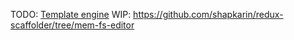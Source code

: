 TODO: [Template engine](https://github.com/shapkarin/redux-scaffolder/issues/1)
WIP: https://github.com/shapkarin/redux-scaffolder/tree/mem-fs-editor